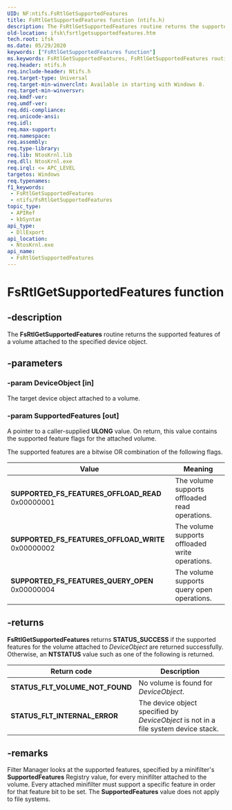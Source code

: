 ```yaml
---
UID: NF:ntifs.FsRtlGetSupportedFeatures
title: FsRtlGetSupportedFeatures function (ntifs.h)
description: The FsRtlGetSupportedFeatures routine returns the supported features of a volume attached to the specified device object.
old-location: ifsk\fsrtlgetsupportedfeatures.htm
tech.root: ifsk
ms.date: 05/29/2020
keywords: ["FsRtlGetSupportedFeatures function"]
ms.keywords: FsRtlGetSupportedFeatures, FsRtlGetSupportedFeatures routine [Installable File System Drivers], SUPPORTED_FS_FEATURES_OFFLOAD_READ, SUPPORTED_FS_FEATURES_OFFLOAD_WRITE, ifsk.fsrtlgetsupportedfeatures, ntifs/FsRtlGetSupportedFeatures
req.header: ntifs.h
req.include-header: Ntifs.h
req.target-type: Universal
req.target-min-winverclnt: Available in starting with Windows 8.
req.target-min-winversvr: 
req.kmdf-ver: 
req.umdf-ver: 
req.ddi-compliance: 
req.unicode-ansi: 
req.idl: 
req.max-support: 
req.namespace: 
req.assembly: 
req.type-library: 
req.lib: NtosKrnl.lib
req.dll: NtosKrnl.exe
req.irql: <= APC_LEVEL
targetos: Windows
req.typenames: 
f1_keywords:
 - FsRtlGetSupportedFeatures
 - ntifs/FsRtlGetSupportedFeatures
topic_type:
 - APIRef
 - kbSyntax
api_type:
 - DllExport
api_location:
 - NtosKrnl.exe
api_name:
 - FsRtlGetSupportedFeatures
---
```


# FsRtlGetSupportedFeatures function


## -description

The **FsRtlGetSupportedFeatures** routine returns the supported features of a volume attached to the specified device object.

## -parameters

### -param DeviceObject [in]


The target device object attached to a volume.

### -param SupportedFeatures [out]


A pointer to a caller-supplied **ULONG** value. On return, this value contains the supported feature flags for the attached volume.

The supported features are a bitwise OR combination of the following flags.

| Value | Meaning |
| ----- | ------- |
| **SUPPORTED_FS_FEATURES_OFFLOAD_READ**  0x00000001 | The volume supports offloaded read operations.  |
| **SUPPORTED_FS_FEATURES_OFFLOAD_WRITE** 0x00000002 | The volume supports offloaded write operations. |
| **SUPPORTED_FS_FEATURES_QUERY_OPEN**    0x00000004 | The volume supports query open operations. |

## -returns

**FsRtlGetSupportedFeatures** returns **STATUS_SUCCESS** if the supported features for the volume attached to *DeviceObject* are returned successfully. Otherwise, an **NTSTATUS** value such as one of the following is returned.

| Return code | Description |
| ----------- | ----------- |
| **STATUS_FLT_VOLUME_NOT_FOUND** | No volume is found for *DeviceObject*. |
| **STATUS_FLT_INTERNAL_ERROR**   | The device object specified by *DeviceObject* is not in a file system device stack. |

## -remarks

Filter Manager looks at the supported features, specified by a minifilter's **SupportedFeatures** Registry value, for every minifilter attached to the volume. Every attached minifilter must support a specific feature in order for that feature bit to be set. The **SupportedFeatures** value does not apply to file systems.

